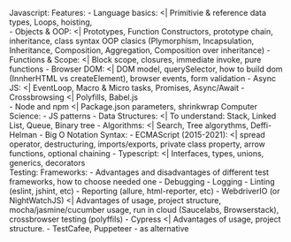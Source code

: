 Javascript:
    Features:
        - Language basics: <|
            Primitivie & reference data types, Loops, hoisting,  
        - Objects & OOP: <|
            Prototypes, Function Constructors, prototype chain, inheritance, class syntax
            OOP clasics (Plymorphism, Incapsulation, Inheritance, Composition, Aggregation, Composition over inheritance)
        - Functions & Scope: <|
            Block scope, closures, immediate invoke, pure functions
        - Browser DOM: <|
            DOM model, querySelector, how to build dom (InnherHTML vs createElement), browser events, form validation
        - Async JS: <|
            EventLoop, Macro & Micro tasks, Promises, Async/Await
        - Crossbrowsing <|
            Polyfills, Babel.js  
        - Node and npm <|
            Package.json parameters, shrinkwrap
    Computer Science:
        - JS patterns
        - Data Structures: <|
            To understand: Stack, Linked List, Queue, Binary tree
        - Algorithms: <|
            Search, Tree algorythms, Deffi-Helman
        - Big O Notation
    Syntax:
        - ECMAScript (2015-2021): <|
            spread operator, destructuring, imports/exports, private class property, arrow functions, optional chaining
        - Typescript: <|
            Interfaces, types, unions, generics, decorators   
Testing:
    Frameworks:
        - Advantages and disadvantages of different test frameworks, how to choose needed one
        - Debugging
        - Logging
        - Linting (eslint, jshint, etc)
        - Reporting (allure, html-reporter, etc)
        - WebdriverIO (or NightWatchJS) <|
          Advantages of usage, project structure, mocha/jasmine/cucumber usage, run in cloud (Saucelabs, Browserstack), crossbrowser testing      (polyffils)
        - Cypress <|
        Advantages of usage, project structure.
        - TestCafee, Puppeteer - as alternative

